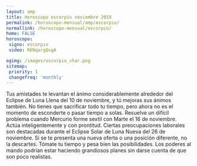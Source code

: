 ```yaml
---
layout: amp
title: Horoscopo escorpio noviembre 2019 
permalink: /horoscopo-mensual/amp/escorpio/
normallink: /horoscopo-mensual/escorpio/
home: FALSE
horoscopo:
 signo: escorpio
 video: RENqurgQvgA

ogimg: /images/escorpio_char.png
sitemap:
 priority: 1
 changefreq: 'monthly'
---
```



Tus amistades te levantan el ánimo considerablemente alrededor del Eclipse de Luna Llena del 10 de noviembre, y tú mejoras sus ánimos también. No tienes que sacrificar todo tu tiempo, pero ahora no es el momento de esconderte o pasar tiempo a solas. Resuelve un difícil problema cuando Mercurio forme sextil con Marte el 16 de noviembre. Actúa inteligentemente y con prontitud. Ciertas preocupaciones laborales son destacadas durante el Eclipse Solar de Luna Nueva del 26 de noviembre. Si se te presenta una nueva oferta o una posición diferente, no la descartes. Tómate tu tiempo y pesa bien las posibilidades. Los poderes al mando podrían estar haciendo grandiosos planes sin darse cuenta de que son poco realistas.